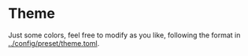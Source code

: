 # Theme

Just some colors, feel free to modify as you like, following the format in [../config/preset/theme.toml](../config/preset/theme.toml).

